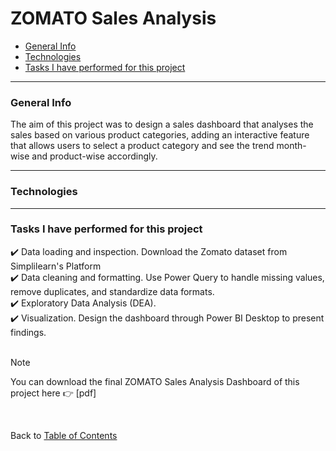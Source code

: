 # ZOMATO Sales Analysis

- [General Info]()
- [Technologies]()
- [Tasks I have performed for this project]()
---

### **General Info**
The aim of this project was to design a sales dashboard that analyses the sales based on various product categories, adding an interactive feature that allows users to select a product category and see the trend month-wise and product-wise accordingly.
- - -

### **Technologies**


- - -

### **Tasks I have performed for this project**
✔️ Data loading and inspection. Download the Zomato dataset from Simplilearn's Platform <br />
✔️ Data cleaning and formatting. Use Power Query to handle missing values, remove duplicates, and standardize data formats.<br />
✔️ Exploratory Data Analysis (DEA). <br />
✔️ Visualization. Design the dashboard through Power BI Desktop to present findings.<br />
<br />

> [!NOTE]
> You can download the final ZOMATO Sales Analysis Dashboard of this project here 👉 [pdf]
<br />


Back to [Table of Contents](https://github.com/KaroLili1/myBAPortfolio.com)
